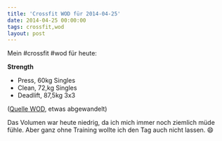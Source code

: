 ```yaml
---
title: 'Crossfit WOD für 2014-04-25'
date: 2014-04-25 00:00:00 
tags: crossfit,wod
layout: post
---
```

Mein #crossfit #wod für heute:

**Strength**

* Press, 60kg Singles
* Clean, 72,kg Singles
* Deadlift, 87,5kg 3x3

([Quelle WOD][0], etwas abgewandelt)

Das Volumen war heute niedrig, da ich mich immer noch ziemlich müde fühle. Aber ganz ohne Training wollte ich den Tag auch nicht lassen. :smile:

[0]: http://www.crossfithh.de/1/post/2014/04/workout-friday15.html

